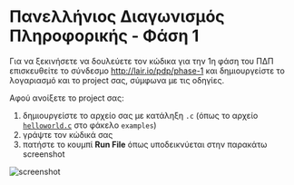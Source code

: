 # Πανελλήνιος Διαγωνισμός Πληροφορικής - Φάση 1

Για να ξεκινήσετε να δουλεύετε τον κώδικα για την 1η φάση του ΠΔΠ επισκευθείτε το σύνδεσμο http://lair.io/pdp/phase-1 και δημιουργείστε το λογαριασμό και το project σας, σύμφωνα με τις οδηγίες.

Αφού ανοίξετε το project σας:

1. δημιουργείστε το αρχείο σας με κατάληξη `.c` (όπως το αρχείο [`helloworld.c`](examples/helloworld.c) στο φάκελο `examples`)
2. γράψτε τον κώδικά σας
3. πατήστε το κουμπί **Run File** όπως υποδεικνύεται στην παρακάτω screenshot

![screenshot](https://www.evernote.com/shard/s99/sh/721461c9-7ac2-464c-8491-e7e931c881ae/3c1702b366e8b2c6/res/374c1e86-3032-4ef9-a426-8eacb944aee0/skitch.png)
